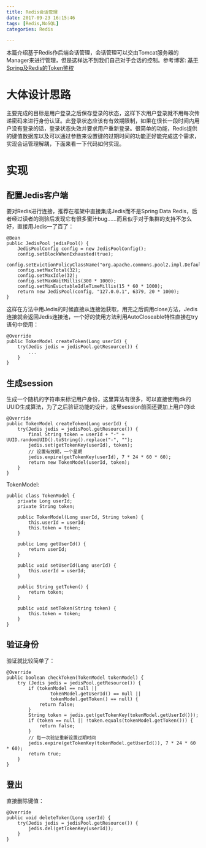 ```yaml
---
title: Redis会话管理
date: 2017-09-23 16:15:46
tags: [Redis,NoSQL]
categories: Redis

---
```

本篇介绍基于Redis作后端会话管理，会话管理可以交由Tomcat服务器的Manager来进行管理，但是这样达不到我们自己对于会话的控制。参考博客: [基于Spring及Redis的Token鉴权](http://www.scienjus.com/restful-token-authorization/)

<!--more-->

# 大体设计思路
主要完成的目标是用户登录之后保存登录的状态，这样下次用户登录就不用每次传递密码来进行身份认证。此登录状态应该有有效期限制，如果在很长一段时间内用户没有登录的话，登录状态失效并要求用户重新登录。很简单的功能，Redis提供的键值数据库以及可以通过参数来设置键的过期时间的功能正好能完成这个需求，实现会话管理解耦，下面来看一下代码如何实现。

# 实现
## 配置Jedis客户端
要对Redis进行连接，推荐在框架中直接集成Jedis而不是Spring Data Redis，后者经过读者的测验后发现它有很多蜜汁bug……而且似乎对于集群的支持不怎么好，直接用Jedis一了百了：

    @Bean
    public JedisPool jedisPool() {
        JedisPoolConfig config = new JedisPoolConfig();
        config.setBlockWhenExhausted(true);
        config.setEvictionPolicyClassName("org.apache.commons.pool2.impl.DefaultEvictionPolicy");
        config.setMaxTotal(32);
        config.setMaxIdle(32);
        config.setMaxWaitMillis(300 * 1000);
        config.setMinEvictableIdleTimeMillis(15 * 60 * 1000);
        return new JedisPool(config, "127.0.0.1", 6379, 20 * 1000);
    }
这样在方法中用Jedis的时候直接从连接池获取，用完之后调用close方法，Jedis连接就会返回Jedis连接池，一个好的使用方法利用AutoCloseable特性直接在try语句中使用：

    @Override
    public TokenModel createToken(Long userId) {
        try(Jedis jedis = jedisPool.getResource()) {
            ...
        }
    }

## 生成session
生成一个随机的字符串来标记用户身份，这里算法有很多，可以直接使用jdk的UUID生成算法，为了之后验证功能的设计，这里session前面还要加上用户的id:

    @Override
    public TokenModel createToken(Long userId) {
        try(Jedis jedis = jedisPool.getResource()) {
            final String token = userId + "-" + UUID.randomUUID().toString().replace("-", "");
            jedis.set(getTokenKey(userId), token);
            // 设置有效期，一个星期
            jedis.expire(getTokenKey(userId), 7 * 24 * 60 * 60);
            return new TokenModel(userId, token);
        }
    }

TokenModel:

    public class TokenModel {
        private Long userId;
        private String token;

        public TokenModel(Long userId, String token) {
            this.userId = userId;
            this.token = token;
        }

        public Long getUserId() {
            return userId;
        }

        public void setUserId(Long userId) {
            this.userId = userId;
        }

        public String getToken() {
            return token;
        }

        public void setToken(String token) {
            this.token = token;
        }
    }

## 验证身份
验证就比较简单了：

    @Override
    public boolean checkToken(TokenModel tokenModel) {
        try (Jedis jedis = jedisPool.getResource()) {
            if (tokenModel == null ||
                    tokenModel.getUserId() == null ||
                    tokenModel.getToken() == null) {
                return false;
            }
            String token = jedis.get(getTokenKey(tokenModel.getUserId()));
            if (token == null || !token.equals(tokenModel.getToken())) {
                return false;
            }
            // 每一次验证重新设置过期时间
            jedis.expire(getTokenKey(tokenModel.getUserId()), 7 * 24 * 60 * 60);
            return true;
        }
    }

## 登出
直接删除键值：

    @Override
    public void deleteToken(Long userId) {
        try(Jedis jedis = jedisPool.getResource()) {
            jedis.del(getTokenKey(userId));
        }
    }

